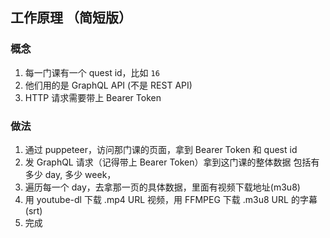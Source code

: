 ## 工作原理 （简短版）

### 概念
1. 每一门课有一个 quest id，比如 `16`
2. 他们用的是 GraphQL API (不是 REST API)
3. HTTP 请求需要带上 Bearer Token

### 做法
1. 通过 puppeteer，访问那门课的页面，拿到 Bearer Token 和 quest id
2. 发 GraphQL 请求（记得带上 Bearer Token）拿到这门课的整体数据
  包括有多少 day, 多少 week，
3. 遍历每一个 day，去拿那一页的具体数据，里面有视频下载地址(m3u8)
4. 用 youtube-dl 下载 .mp4 URL 视频，用 FFMPEG 下载 .m3u8 URL 的字幕 (srt)
5. 完成